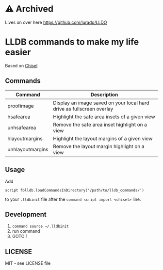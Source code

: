 # ⚠️ Archived

Lives on over here https://github.com/lurado/LLDO

# LLDB commands to make my life easier

Based on [Chisel](https://github.com/facebook/chisel)

## Commands

| Command | Description |
|---------|-------------|
| proofimage | Display an image saved on your local hard drive as fullscreen overlay |
| hsafearea  | Highlight the safe area insets of a given view |
| unhsafearea | Remove the safe area inset highlight on a view |
| hlayoutmargins | Highlight the layout margins of a given view |
| unhlayoutmargins | Remove the layout margin highlight on a view |


## Usage

Add 

```
script fblldb.loadCommandsInDirectory('/path/to/lldb_commands/')
```

to your `.lldbinit` file after the `command script import <chisel>` line.

## Development

1. `command source ~/.lldbinit`
1. run command
1. GOTO 1

## LICENSE

MIT - see LICENSE file
